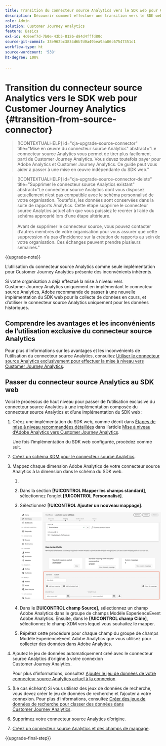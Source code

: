 ```yaml
---
title: Transition du connecteur source Analytics vers le SDK web pour Customer Journey Analytics
description: Découvrir comment effectuer une transition vers le SDK web à partir du connecteur source Analytics lors de la mise à niveau vers Customer Journey Analytics
role: Admin
solution: Customer Journey Analytics
feature: Basics
exl-id: 4c0eef7d-7b0e-43b5-8126-d84d4fffd80c
source-git-commit: 33e962bc3834d6b7d0a49bea9aa06c67547351c1
workflow-type: ht
source-wordcount: '538'
ht-degree: 100%

---
```


# Transition du connecteur source Analytics vers le SDK web pour Customer Journey Analytics {#transition-from-source-connector}

<!-- markdownlint-disable MD034 -->

>[!CONTEXTUALHELP]
>id="cja-upgrade-source-connector"
>title="Mise en œuvre du connecteur source Analytics"
>abstract="Le connecteur source Analytics vous permet de tirer plus facilement parti de Customer Journey Analytics. Vous devez toutefois payer pour Adobe Analytics et Customer Journey Analytics. Ce guide peut vous aider à passer à une mise en œuvre indépendante du SDK web."

<!-- markdownlint-enable MD034 -->

<!-- markdownlint-disable MD034 -->

>[!CONTEXTUALHELP]
>id="cja-upgrade-source-connector-delete"
>title="Supprimer le connecteur source Analytics existant"
>abstract="Le connecteur source Analytics dont vous disposez actuellement n’est pas compatible avec le schéma personnalisé de votre organisation. Toutefois, les données sont conservées dans la suite de rapports Analytics. Cette étape supprime le connecteur source Analytics actuel afin que vous puissiez le recréer à l’aide du schéma approprié lors d’une étape ultérieure.<br><br>Avant de supprimer le connecteur source, vous pouvez contacter d’autres membres de votre organisation pour vous assurer que cette suppression n’a pas d’incidence sur la création de rapports au sein de votre organisation. Ces échanges peuvent prendre plusieurs semaines."

<!-- markdownlint-enable MD034 -->

{{upgrade-note}}

L’utilisation du connecteur source Analytics comme seule implémentation pour Customer Journey Analytics présente des inconvénients inhérents.

Si votre organisation a déjà effectué la mise à niveau vers Customer Journey Analytics uniquement en implémentant le connecteur source Analytics, Adobe recommande de passer à une nouvelle implémentation du SDK web pour la collecte de données en cours, et d’utiliser le connecteur source Analytics uniquement pour les données historiques.

## Comprendre les avantages et les inconvénients de l’utilisation exclusive du connecteur source Analytics

Pour plus d’informations sur les avantages et les inconvénients de l’utilisation du connecteur source Analytics, consultez [Utiliser le connecteur source Analytics exclusivement pour effectuer la mise à niveau vers Customer Journey Analytics](/help/getting-started/cja-upgrade/cja-upgrade-alternative-source-connector.md).

## Passer du connecteur source Analytics au SDK web

Voici le processus de haut niveau pour passer de l’utilisation exclusive du connecteur source Analytics à une implémentation composée du connecteur source Analytics et d’une implémentation du SDK web :

1. Créez une implémentation du SDK web, comme décrit dans [Étapes de mise à niveau recommandées détaillées](/help/getting-started/cja-upgrade/cja-upgrade-recommendations.md#detailed-recommended-upgrade-steps) dans l’article [Mise à niveau d’Adobe Analytics vers Customer Journey Analytics](/help/getting-started/cja-upgrade/cja-upgrade-recommendations.md).

   Une fois l’implémentation du SDK web configurée, procédez comme suit.

1. [Créez un schéma XDM pour le connecteur source Analytics](/help/getting-started/cja-upgrade/cja-upgrade-source-connector-schema.md).

1. Mappez chaque dimension Adobe Analytics de votre connecteur source Analytics à la dimension dans le schéma du SDK web.

   1. 
      <!-- how do you get here -->

   1. Dans la section **[!UICONTROL Mapper les champs standard]**, sélectionnez l’onglet **[!UICONTROL Personnalisé]**.

   1. Sélectionnez **[!UICONTROL Ajouter un nouveau mappage]**.

      ![Champs de schéma de recherche](assets/schema-mapping.png)

   1. Dans le **[!UICONTROL champ Source]**, sélectionnez un champ Adobe Analytics dans le groupe de champs Modèle ExperienceEvent Adobe Analytics. Ensuite, dans le **[!UICONTROL champ Cible]**, sélectionnez le champ XDM vers lequel vous souhaitez le mapper.

   1. Répétez cette procédure pour chaque champ du groupe de champs Modèle ExperienceEvent Adobe Analytics que vous utilisez pour collecter des données dans Adobe Analytics.

1. Ajoutez le jeu de données automatiquement créé avec le connecteur source Analytics d’origine à votre connexion Customer Journey Analytics.

   Pour plus d’informations, consultez [Ajouter le jeu de données de votre connecteur source Analytics actuel à la connexion](/help/getting-started/cja-upgrade/cja-upgrade-source-connector-dataset.md).

1. (Le cas échéant) Si vous utilisez des jeux de données de recherche, vous devez créer le jeu de données de recherche et l’ajouter à votre connexion. Pour plus d’informations, consultez [Créer des jeux de données de recherche pour classer des données dans Customer Journey Analytics](/help/getting-started/cja-upgrade/cja-upgrade-dataset-lookup.md).

1. Supprimez votre connecteur source Analytics d’origine. <!-- need to add steps somewhere about how to do this -->

1. [Créez un connecteur source Analytics et des champs de mappage](/help/getting-started/cja-upgrade/cja-upgrade-source-connector.md).

{{upgrade-final-step}}
